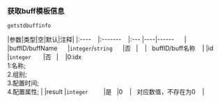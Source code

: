 ### 获取buff模板信息

`getstdbuffinfo`

|参数|类型|空|默认|注释|
|:----    |:-------    |:--- |----|------      |
|buffID/buffName      |`integer`/`string`      |否   |    |   buffID/buff名称    |
|id       |`integer`       |否   |    |0:idx <br /> 1:名称; <br />2.组别;<br />3.配置时间;<br />4.配置属性; |
|result |`integer`         |是   |0    |   对应数值，不存在为0    |

